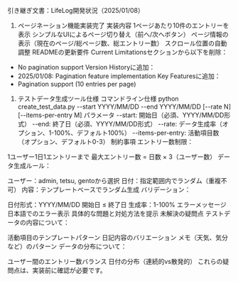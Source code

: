引き継ぎ文書：LifeLog開発状況（2025/01/08）
1. ページネーション機能実装完了
実装内容
1ページあたり10件のエントリーを表示
シンプルなUIによるページ切り替え（前へ/次へボタン）
ページ情報の表示（現在のページ/総ページ数、総エントリー数）
スクロール位置の自動調整
READMEの更新要件
Current Limitationsセクションから以下を削除：
- No pagination support
Version Historyに追加：
- 2025/01/08: Pagination feature implementation
Key Featuresに追加：
- Pagination support (10 entries per page)


1. テストデータ生成ツール仕様
コマンドライン仕様
python create_test_data.py --start YYYY/MM/DD --end YYYY/MM/DD [--rate N] [--items-per-entry M]
パラメータ
--start: 開始日（必須、YYYY/MM/DD形式）
--end: 終了日（必須、YYYY/MM/DD形式）
--rate: データ生成率（オプション、1-100%、デフォルト100%）
--items-per-entry: 活動項目数（オプション、デフォルト0-3）
制約事項
エントリー数制限：

1ユーザー1日1エントリーまで
最大エントリー数 = 日数 × 3（ユーザー数）
データ生成ルール：

ユーザー：admin, tetsu, gentoから選択
日付：指定範囲内でランダム（重複不可）
内容：テンプレートベースでランダム生成
バリデーション：

日付形式：YYYY/MM/DD
開始日 ≤ 終了日
生成率：1-100%
エラーメッセージ
日本語でのエラー表示
具体的な問題と対処方法を提示
未解決の疑問点
テストデータの内容について：

活動項目のテンプレートパターン
日記内容のバリエーション
メモ（天気、気分など）のパターン
データの分布について：

ユーザー間のエントリー数バランス
日付の分布（連続的vs散発的）
これらの疑問点は、実装前に確認が必要です。